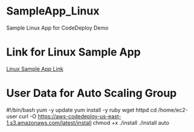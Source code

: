 # SampleApp_Linux
Sample Linux App for CodeDeploy Demo

# Link for Linux Sample App
[Linux Sample App Link](http://s3.amazonaws.com/aws-codedeploy-us-east-1/samples/latest/SampleApp_Linux.zip)

# User Data for Auto Scaling Group
#!/bin/bash
yum -y update
yum install -y ruby wget httpd
cd /home/ec2-user
curl -O https://aws-codedeploy-us-east-1.s3.amazonaws.com/latest/install
chmod +x ./install
./install auto
